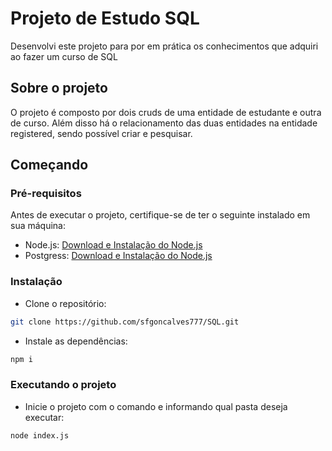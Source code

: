 # Projeto de Estudo SQL
Desenvolvi este projeto para por em prática os conhecimentos que adquiri ao fazer um curso de SQL

## Sobre o projeto
O projeto é composto por dois cruds de uma entidade de estudante e outra de curso.
Além disso há o relacionamento das duas entidades na entidade registered, sendo possível criar e pesquisar.

## Começando

### Pré-requisitos
Antes de executar o projeto, certifique-se de ter o seguinte instalado em sua máquina:
- Node.js: [Download e Instalação do Node.js](https://nodejs.org/)
- Postgress: [Download e Instalação do Node.js](https://www.postgresql.org/)

### Instalação
- Clone o repositório:
```bash
git clone https://github.com/sfgoncalves777/SQL.git
```
- Instale as dependências:
```bash
npm i
```

### Executando o projeto
- Inicie o projeto com o comando e informando qual pasta deseja executar:
```bash
node index.js
```

